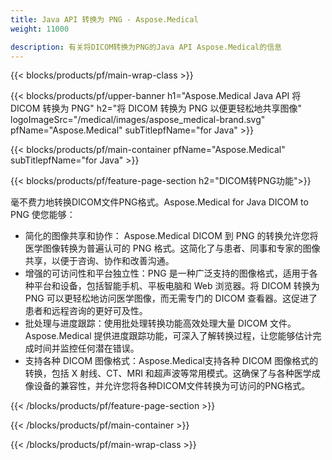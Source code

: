 ```yaml
---
title: Java API 转换为 PNG - Aspose.Medical
weight: 11000

description: 有关将DICOM转换为PNG的Java API Aspose.Medical的信息
---
```


{{< blocks/products/pf/main-wrap-class >}}

{{< blocks/products/pf/upper-banner h1="Aspose.Medical Java API 将 DICOM 转换为 PNG" h2="将 DICOM 转换为 PNG 以便更轻松地共享图像" logoImageSrc="/medical/images/aspose_medical-brand.svg" pfName="Aspose.Medical" subTitlepfName="for Java" >}}

{{< blocks/products/pf/main-container pfName="Aspose.Medical" subTitlepfName="for Java" >}}

{{< blocks/products/pf/feature-page-section h2="DICOM转PNG功能">}}

<p>毫不费力地转换DICOM文件PNG格式。Aspose.Medical for Java DICOM to PNG 使您能够：</p>

<ul>
<li>简化的图像共享和协作： Aspose.Medical DICOM 到 PNG 的转换允许您将医学图像转换为普遍认可的 PNG 格式。这简化了与患者、同事和专家的图像共享，以便于咨询、协作和改善沟通。</li>
<li>增强的可访问性和平台独立性：PNG 是一种广泛支持的图像格式，适用于各种平台和设备，包括智能手机、平板电脑和 Web 浏览器。将 DICOM 转换为 PNG 可以更轻松地访问医学图像，而无需专门的 DICOM 查看器。这促进了患者和远程咨询的更好可及性。</li>
<li>批处理与进度跟踪：使用批处理转换功能高效处理大量 DICOM 文件。Aspose.Medical 提供进度跟踪功能，可深入了解转换过程，让您能够估计完成时间并监控任何潜在错误。</li>
<li>支持各种 DICOM 图像格式：Aspose.Medical支持各种 DICOM 图像格式的转换，包括 X 射线、CT、MRI 和超声波等常用模式。这确保了与各种医学成像设备的兼容性，并允许您将各种DICOM文件转换为可访问的PNG格式。</li>
</ul>

{{< /blocks/products/pf/feature-page-section >}}

{{< /blocks/products/pf/main-container >}}

{{< /blocks/products/pf/main-wrap-class >}}